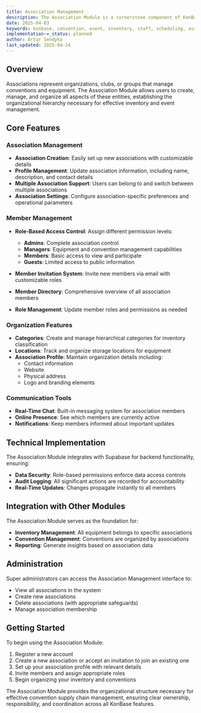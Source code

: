 ```yaml
---
title: Association Management
description: The Association Module is a cornerstone component of KonBase, providing comprehensive management tools for organizing convention groups and their members. This module serves as the foundation for all inventory and convention management operations within the system.
date: 2025-04-03
keywords: konbase, convention, event, inventory, staff, scheduling, association
implementation-=_status: planned
author: Artur Sendyka
last_updated: 2025-04-24
---
```


## Overview

Associations represent organizations, clubs, or groups that manage conventions and equipment. The Association Module allows users to create, manage, and organize all aspects of these entities, establishing the organizational hierarchy necessary for effective inventory and event management.

## Core Features

### Association Management

- **Association Creation**: Easily set up new associations with customizable details
- **Profile Management**: Update association information, including name, description, and contact details
- **Multiple Association Support**: Users can belong to and switch between multiple associations
- **Association Settings**: Configure association-specific preferences and operational parameters

### Member Management

- **Role-Based Access Control**: Assign different permission levels:
  - **Admins**: Complete association control
  - **Managers**: Equipment and convention management capabilities
  - **Members**: Basic access to view and participate
  - **Guests**: Limited access to public information

- **Member Invitation System**: Invite new members via email with customizable roles
- **Member Directory**: Comprehensive overview of all association members
- **Role Management**: Update member roles and permissions as needed

### Organization Features

- **Categories**: Create and manage hierarchical categories for inventory classification
- **Locations**: Track and organize storage locations for equipment
- **Association Profile**: Maintain organization details including:
  - Contact information
  - Website
  - Physical address
  - Logo and branding elements

### Communication Tools

- **Real-Time Chat**: Built-in messaging system for association members
- **Online Presence**: See which members are currently active
- **Notifications**: Keep members informed about important updates

## Technical Implementation

The Association Module integrates with Supabase for backend functionality, ensuring:

- **Data Security**: Role-based permissions enforce data access controls
- **Audit Logging**: All significant actions are recorded for accountability
- **Real-Time Updates**: Changes propagate instantly to all members

## Integration with Other Modules

The Association Module serves as the foundation for:

- **Inventory Management**: All equipment belongs to specific associations
- **Convention Management**: Conventions are organized by associations
- **Reporting**: Generate insights based on association data

## Administration

Super administrators can access the Association Management interface to:
- View all associations in the system
- Create new associations
- Delete associations (with appropriate safeguards)
- Manage association membership

## Getting Started

To begin using the Association Module:
1. Register a new account
2. Create a new association or accept an invitation to join an existing one
3. Set up your association profile with relevant details
4. Invite members and assign appropriate roles
5. Begin organizing your inventory and conventions

The Association Module provides the organizational structure necessary for effective convention supply chain management, ensuring clear ownership, responsibility, and coordination across all KonBase features.